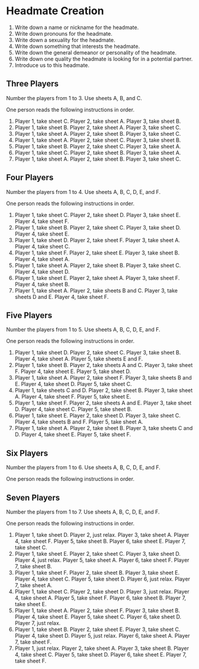 # Headmate Creation

1. Write down a name or nickname for the headmate.
2. Write down pronouns for the headmate.
3. Write down a sexuality for the headmate. 
4. Write down something that interests the headmate.
5. Write down the general demeanor or personality of the headmate.
6. Write down one quality the headmate is looking for in a potential partner.
7. Introduce us to this headmate.

## Three Players

Number the players from 1 to 3. Use sheets A, B, and C.

One person reads the following instructions in order.

1. Player 1, take sheet C. Player 2, take sheet A. Player 3, take sheet B. 
2. Player 1, take sheet B. Player 2, take sheet A. Player 3, take sheet C.  
3. Player 1, take sheet A. Player 2, take sheet B. Player 3, take sheet C.
4. Player 1, take sheet A. Player 2, take sheet C. Player 3, take sheet B.
5. Player 1, take sheet B. Player 2, take sheet C. Player 3, take sheet A.
6. Player 1, take sheet C. Player 2, take sheet B. Player 3, take sheet A.  
7. Player 1, take sheet A. Player 2, take sheet B. Player 3, take sheet C.

## Four Players

Number the players from 1 to 4. Use sheets A, B, C, D, E, and F.

One person reads the following instructions in order.

1. Player 1, take sheet C. Player 2, take sheet D. Player 3, take sheet E. Player 4, take sheet F.  
2. Player 1, take sheet B. Player 2, take sheet C. Player 3, take sheet D. Player 4, take sheet E.  
3. Player 1, take sheet D. Player 2, take sheet F. Player 3, take sheet A. Player 4, take sheet C.  
4. Player 1, take sheet F. Player 2, take sheet E. Player 3, take sheet B. Player 4, take sheet A.  
5. Player 1, take sheet A. Player 2, take sheet B. Player 3, take sheet C. Player 4, take sheet D.  
6. Player 1, take sheet E. Player 2, take sheet A. Player 3, take sheet F. Player 4, take sheet B.  
7. Player 1, take sheet A. Player 2, take sheets B and C. Player 3, take sheets D and E. Player 4, take sheet F.

## Five Players

Number the players from 1 to 5. Use sheets A, B, C, D, E, and F.

One person reads the following instructions in order.

1. Player 1, take sheet D.        Player 2, take sheet C.        Player 3, take sheet B.        Player 4, take sheet A.        Player 5, take sheets E and F.
2. Player 1, take sheet B.        Player 2, take sheets A and C. Player 3, take sheet F.        Player 4, take sheet E.        Player 5, take sheet D.
3. Player 1, take sheet A.        Player 2, take sheet F.        Player 3, take sheets B and E. Player 4, take sheet D.        Player 5, take sheet C.
4. Player 1, take sheets C and D. Player 2, take sheet B.        Player 3, take sheet A.        Player 4, take sheet F.        Player 5, take sheet E.
5. Player 1, take sheet F.        Player 2, take sheets A and E. Player 3, take sheet D.        Player 4, take sheet C.        Player 5, take sheet B.
6. Player 1, take sheet E.        Player 2, take sheet D.        Player 3, take sheet C.        Player 4, take sheets B and F. Player 5, take sheet A.
7. Player 1, take sheet A.        Player 2, take sheet B.        Player 3, take sheets C and D. Player 4, take sheet E.        Player 5, take sheet F.


## Six Players

Number the players from 1 to 6. Use sheets A, B, C, D, E, and F.

One person reads the following instructions in order.

## Seven Players

Number the players from 1 to 7. Use sheets A, B, C, D, E, and F.

One person reads the following instructions in order.

1. Player 1, take sheet D. Player 2, just relax.   Player 3, take sheet A. Player 4, take sheet F. Player 5, take sheet B. Player 6, take sheet E. Player 7, take sheet C.
2. Player 1, take sheet E. Player 2, take sheet C. Player 3, take sheet D. Player 4, just relax.   Player 5, take sheet A. Player 6, take sheet F. Player 7, take sheet B.
3. Player 1, take sheet F. Player 2, take sheet B. Player 3, take sheet E. Player 4, take sheet C. Player 5, take sheet D. Player 6, just relax.   Player 7, take sheet A.
4. Player 1, take sheet C. Player 2, take sheet D. Player 3, just relax.   Player 4, take sheet A. Player 5, take sheet F. Player 6, take sheet B. Player 7, take sheet E.
5. Player 1, take sheet A. Player 2, take sheet F. Player 3, take sheet B. Player 4, take sheet E. Player 5, take sheet C. Player 6, take sheet D. Player 7, just relax.
6. Player 1, take sheet B. Player 2, take sheet E. Player 3, take sheet C. Player 4, take sheet D. Player 5, just relax.   Player 6, take sheet A. Player 7, take sheet F.
7. Player 1, just relax.   Player 2, take sheet A. Player 3, take sheet B. Player 4, take sheet C. Player 5, take sheet D. Player 6, take sheet E. Player 7, take sheet F.


